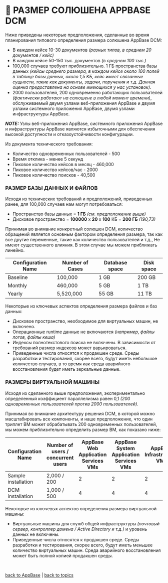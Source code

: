 # 💾 РАЗМЕР СОЛЮШЕНА APPBASE DCM

Ниже приведены некоторые предположения, сделанные во время планирования типового определения размера солюшена AppBase DCM:
* В каждом кейсе 10-30 документов _(разных типов, в среднем 20 документов / кейс)_
* В каждом кейсе 50-150 тыс. документов _(в среднем 100 тыс.)_
* 100,000 случаев требуют приблизительно. 1 ГБ пространства базы данных _(кейсы среднего размера, в каждом кейсе около 100 полей в таблице базы данных, около 1,5 КБ, кейс имеет связанные сущности, такие как документы, задачи, поручения и т.д. Данная оценка предоставлена на основе имеющихся у нас установок)_.
* 2000 пользователей, 200 одновременно работающих пользователей _(фактически работают на солюшене в любой момент времени)_, обслуживаемый двумя узлами веб-приложения AppBase и двумя узлами системного приложения AppBase, двумя узлами инфраструктуры AppBase.

**_NOTE:_** Узлы веб-приложения AppBase, системного приложения AppBase и инфраструктуры AppBase являются избыточными для обеспечения высокой доступности и отказоустойчивости конфигурации.

Из документа технического требования:
* Количество одновременных пользователей - 500
* Время отклика - менее 5 секунд
* Пиковое количество кейсов в месяц - 460,000
* Пиковое количество кейсов/час - 2000
* Пиковое количество поисков - 40,500

### РАЗМЕР БАЗЫ ДАННЫХ И ФАЙЛОВ

Исходя из технических требований и предположений, приведенных ранее, для 100,000 случаев нам могут потребоваться:
* Пространство базы данных = **1 ГБ** _(см. предположение выше)_
* Дисковое пространство = **100000** x **20** x **100** КБ = **200 ГБ** _(190,73)_

Принимая во внимание конкретный солюшен DCM, количество обращений является основным фактором определения размера, так как все другие переменные, такие как количество пользователей и т.д., Не имеют существенного влияния. В этом случае мы можем приближать линейно.

| Configuration Name | Number of Cases | Database space | Disk space |
|--------------------|-----------------|----------------|------------|
| Baseline           | 100,000         | 1 GB           | 200 GB     |
| Monthly            | 460,000         | 5 GB           | 1 TB       |
| Yearly             | 5,520,000       | 55 GB          | 11 TB      |

Некоторые из ключевых аспектов определения размера файлов и баз данных:
* Дисковое пространство, необходимое для виртуальных машин, не включено.
* Операционные runtime данные не включаются _(например, файлы логов, файлы кеша)_
* Индексы полнотекстового поиска не включены. В зависимости от требований размер индексов может варьироваться.
* Приведенные числа относятся к продакшен среде. Среды разработки и тестирования, скорее всего, будут иметь небольшое количество случаев, в то время как среда аварийного восстановления будет иметь зеркальные данные.

### РАЗМЕРЫ ВИРТУАЛЬНОЙ МАШИНЫ

Исходя из сделанного выше предположения, экспериментально определенный коэффициент параллелизма равен 0,1 _(200 одновременных пользователей против 2000 пользователей)_.

Принимая во внимание архитектуру решения DCM, в которой можно масштабировать все компоненты, и наше предположение, что один триплет ВМ может обрабатывать 200 одновременных пользователей, мы можем приблизительно определить размер ВМ, как показано ниже:

| Configuration Name  | Number of users / concurrent users | AppBase Web Application Services VMs | AppBase System Application Services VMs | AppBase Infrastructure VMs |
|---------------------|-----------------------------------|--------------------------------------|-----------------------------------------|----------------------------|
| Sample installation | 2,000 / 200                       | 2                                    | 2                                       | 2                          |
| DCM installation    | 1,000 / 500                       | 4                                    | 4                                       | 4                          |

Некоторые из ключевых аспектов определения размера виртуальной машины:
* Виртуальные машины для служб общей инфраструктуры _(почтовый сервер, контроллер домена / Active Directory и т.д.)_ и уровень данных не включены.
* Приведенные числа относятся к продакшен среде. Среды разработки и тестирования, скорее всего, будут иметь меньшее количество виртуальных машин. Среда аварийного восстановления может быть полной копией продакшен среды.


<br/>

[back to AppBase](https://github.com/CrappyCodeMaker/ECCENTEX-KNOWLEGE/blob/main/Content/1%20Start%20work/1.2%20AppBase/AppBase.md) | [back to topics](https://github.com/CrappyCodeMaker/ECCENTEX-KNOWLEGE/tree/main/Content/0%20Topics/Topics.md)